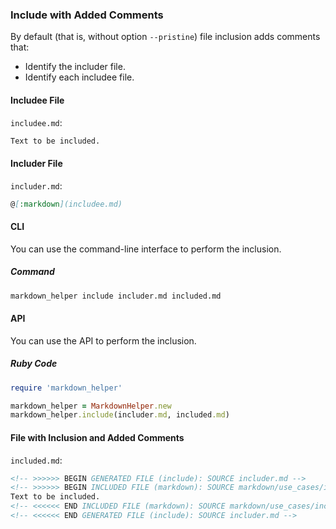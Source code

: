 ### Include with Added Comments

By default (that is, without option ```--pristine```) file inclusion adds comments that:

* Identify the includer file.
* Identify each includee file.

#### Includee File

```includee.md```:
```markdown
Text to be included.
```

#### Includer File

```includer.md```:
```markdown
@[:markdown](includee.md)
```

#### CLI

You can use the command-line interface to perform the inclusion.

##### Command

```sh
markdown_helper include includer.md included.md
```

#### API

You can use the API to perform the inclusion.

##### Ruby Code

```ruby
require 'markdown_helper'

markdown_helper = MarkdownHelper.new
markdown_helper.include(includer.md, included.md)
```

#### File with Inclusion and Added Comments

```included.md```:
```markdown
<!-- >>>>>> BEGIN GENERATED FILE (include): SOURCE includer.md -->
<!-- >>>>>> BEGIN INCLUDED FILE (markdown): SOURCE markdown/use_cases/include/include_with_added_comments/includee.md -->
Text to be included.
<!-- <<<<<< END INCLUDED FILE (markdown): SOURCE markdown/use_cases/include/include_with_added_comments/includee.md -->
<!-- <<<<<< END GENERATED FILE (include): SOURCE includer.md -->
```
